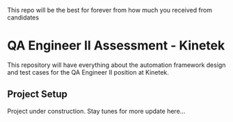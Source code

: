 This repo will be the best for forever from how much you received from candidates

# QA Engineer II Assessment - Kinetek

This repository will have everything about the automation framework design and test cases for the QA Engineer II position at Kinetek.

## Project Setup

Project under construction. Stay tunes for more update here...
